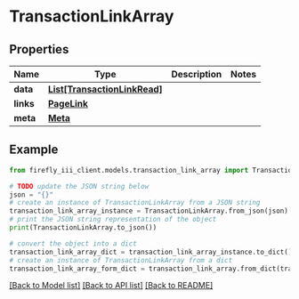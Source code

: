 # TransactionLinkArray


## Properties

Name | Type | Description | Notes
------------ | ------------- | ------------- | -------------
**data** | [**List[TransactionLinkRead]**](TransactionLinkRead.md) |  | 
**links** | [**PageLink**](PageLink.md) |  | 
**meta** | [**Meta**](Meta.md) |  | 

## Example

```python
from firefly_iii_client.models.transaction_link_array import TransactionLinkArray

# TODO update the JSON string below
json = "{}"
# create an instance of TransactionLinkArray from a JSON string
transaction_link_array_instance = TransactionLinkArray.from_json(json)
# print the JSON string representation of the object
print(TransactionLinkArray.to_json())

# convert the object into a dict
transaction_link_array_dict = transaction_link_array_instance.to_dict()
# create an instance of TransactionLinkArray from a dict
transaction_link_array_form_dict = transaction_link_array.from_dict(transaction_link_array_dict)
```
[[Back to Model list]](../README.md#documentation-for-models) [[Back to API list]](../README.md#documentation-for-api-endpoints) [[Back to README]](../README.md)


